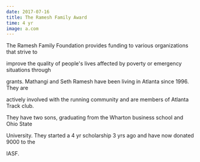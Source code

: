 ```yaml
---
date: 2017-07-16
title: The Ramesh Family Award
time: 4 yr
image: a.com
---
```


The Ramesh Family Foundation provides funding to various organizations that strive to

improve the quality of people&#39;s lives affected by poverty or emergency situations through

grants. Mathangi and Seth Ramesh have been living in Atlanta since 1996.  They are

actively involved with the running community and are members of Atlanta Track club.

They have two sons, graduating from the Wharton business school and Ohio State

University. They started a 4 yr scholarship 3 yrs ago and have now donated 9000 to the

IASF.